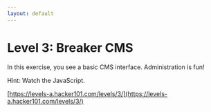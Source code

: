 ```yaml
---
layout: default
---
```


Level 3: Breaker CMS
====================

In this exercise, you see a basic CMS interface. Administration is fun!

Hint: Watch the JavaScript.

[https://levels-a.hacker101.com/levels/3/](https://levels-a.hacker101.com/levels/3/)
